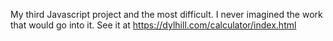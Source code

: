 My third Javascript project and the most difficult. I never imagined the work that would go into it. See it at https://dylhill.com/calculator/index.html
